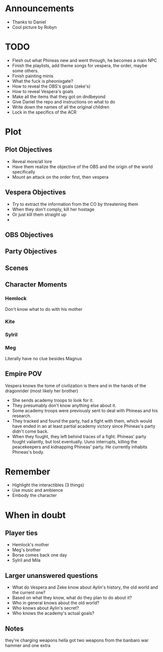 # Announcements
- Thanks to Daniel
- Cool picture by Robyn

# TODO
- Flesh out what Phineas new and went through, he becomes a main NPC
- Finish the playlists, add theme songs for vespera, the order, maybe some others.
- Finish painting minis
- What the fuck is pheonixgate?
- How to reveal the OBS's goals (zeke's)
- How to reveal Vespera's goals
- Make all the items that they got on dndbeyond
- Give Daniel the repo and instructions on what to do
- Write down the names of all the original children
- Lock in the specifics of the ACR

# Plot
## Plot Objectives 

- Reveal more/all lore
- Have them realize the objective of the OBS and the origin of the world specifically
- Mount an attack on the order first, then vespera
## Vespera Objectives
- Try to extract the information from the CO by threatening them
- When they don't comply, kill her hostage 
- Or just kill them straight up
- 
## OBS Objectives
## Party Objectives

## Scenes



## Character Moments
### Hemlock
Don't know what to do with his mother
### Kite

### Sylril

### Meg
Literally have no clue besides Magnus


## Empire POV
Vespera knows the tome of civilization is there and in the hands of the dragonrider (most likely her brother)
- She sends academy troops to look for it. 
- They presumably don't know anything else about it. 
- Some academy troops were previously sent to deal with Phineas and his research. 
- They tracked and found the party, had a fight with them, which would have ended in an at least partial academy victory since Phineas's party didn't come back. 
- When they fought, they left behind traces of a fight. Phineas' party fought valiantly, but lost eventually. Uuno interrupts, killing the peacekeepers and kidnapping Phineas' party. He currently inhabits Phineas's body.

# Remember
- Highlight the interactibles (3 things)
- Use music and ambience 
- Embody the character

# When in doubt

## Player ties
- Hemlock's mother
- Meg's brother
- Borse comes back one day
- Sylril and Mila 

## Larger unanswered questions

- What do Vespera and Zeke know about Aylin's history, the old world and the current one?
- Based on what they know, what do they plan to do about it? 
- Who in general knows about the old world? 
- Who knows about Aylin's secret?
- Who knows the academy's actual goals? 

## Notes
they're charging weapons hella
got two weapons from the banbaro
war hammer and one extra


